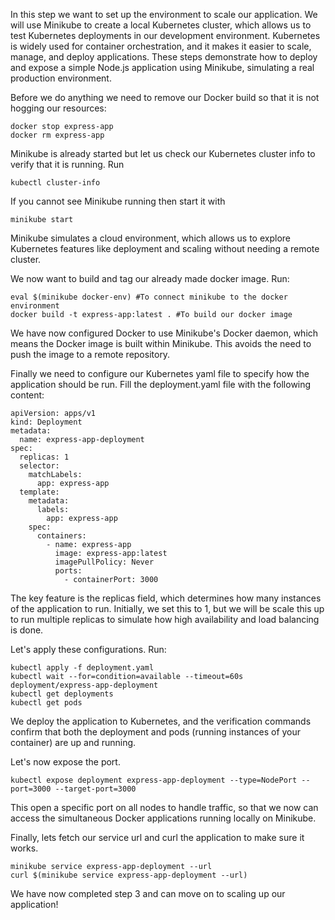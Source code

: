 In this step we want to set up the environment to scale our application. 
We will use Minikube to create a local Kubernetes cluster, which allows us to test Kubernetes deployments in our development environment. Kubernetes is widely used for container orchestration, and it makes it easier to scale, manage, and deploy applications. These steps demonstrate how to deploy and expose a simple Node.js application using Minikube, simulating a real production environment.

Before we do anything we need to remove our Docker build so that it is not hogging our resources:
```
docker stop express-app
docker rm express-app
```
Minikube is already started but let us check our Kubernetes cluster info to verify that it is running. Run
```
kubectl cluster-info
```
If you cannot see Minikube running then start it with 
````
minikube start
````
Minikube simulates a cloud environment, which allows us to explore Kubernetes features like deployment and scaling without needing a remote cluster.

We now want to build and tag our already made docker image. Run:
```
eval $(minikube docker-env) #To connect minikube to the docker environment
docker build -t express-app:latest . #To build our docker image
```

We have now configured Docker to use Minikube's Docker daemon, which means the Docker image is built within Minikube. This avoids the need to push the image to a remote repository.

Finally we need to configure our Kubernetes yaml file to specify how the application should be run. Fill the deployment.yaml file with the following content:

```
apiVersion: apps/v1
kind: Deployment
metadata:
  name: express-app-deployment
spec:
  replicas: 1
  selector:
    matchLabels:
      app: express-app
  template:
    metadata:
      labels:
        app: express-app
    spec:
      containers:
        - name: express-app
          image: express-app:latest
          imagePullPolicy: Never 
          ports:
            - containerPort: 3000
```

The key feature is the replicas field, which determines how many instances of the application to run. Initially, we set this to 1, but we will be scale this up to run multiple replicas to simulate how high availability and load balancing is done.

Let's apply these configurations.
Run:
````
kubectl apply -f deployment.yaml
kubectl wait --for=condition=available --timeout=60s deployment/express-app-deployment
kubectl get deployments
kubectl get pods
````
We deploy the application to Kubernetes, and the verification commands confirm that both the deployment and pods (running instances of your container) are up and running.

Let's now expose the port.
````
kubectl expose deployment express-app-deployment --type=NodePort --port=3000 --target-port=3000
````
This open a specific port on all nodes to handle traffic, so that we now can access the simultaneous Docker applications running locally on Minikube.

Finally, lets fetch our service url and curl the application to make sure it works.
````
minikube service express-app-deployment --url
curl $(minikube service express-app-deployment --url)
````

We have now completed step 3 and can move on to scaling up our application! 

